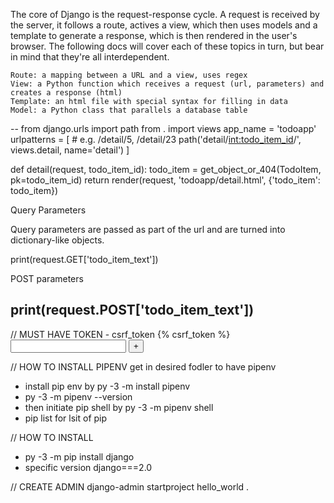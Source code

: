 The core of Django is the request-response cycle. A request is received by the server, it follows a route, actives a view, which then uses models and a template to generate a response, which is then rendered in the user's browser. The following docs will cover each of these topics in turn, but bear in mind that they're all interdependent.

    Route: a mapping between a URL and a view, uses regex
    View: a Python function which receives a request (url, parameters) and creates a response (html)
    Template: an html file with special syntax for filling in data
    Model: a Python class that parallels a database table

--
from django.urls import path
from . import views
app_name = 'todoapp'
urlpatterns = [
    # e.g. /detail/5, /detail/23
    path('detail/<int:todo_item_id>/', views.detail, name='detail')
]

def detail(request, todo_item_id):
    todo_item = get_object_or_404(TodoItem, pk=todo_item_id)
    return render(request, 'todoapp/detail.html', {'todo_item': todo_item})

Query Parameters

Query parameters are passed as part of the url and are turned into dictionary-like objects.

print(request.GET['todo_item_text'])

POST parameters

print(request.POST['todo_item_text'])
--

<form action="{% url 'todos:add' %}" method="post">
    // MUST HAVE TOKEN - csrf_token
    {% csrf_token %}
    <input type="text" name="todo_text"/>
    <button type="submit">+</button>
</form>



// HOW TO INSTALL PIPENV
get in desired fodler to have pipenv
- install pip env by py -3 -m install pipenv
- py -3 -m pipenv --version
- then initiate pip shell by py -3 -m pipenv shell 
- pip list for lsit of pip


// HOW TO INSTALL
- py -3 -m pip install django
-  specific version django===2.0

// CREATE ADMIN
 django-admin startproject hello_world .